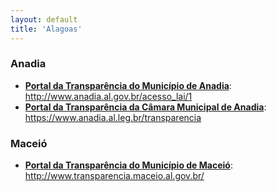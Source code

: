 ```yaml
---
layout: default
title: 'Alagoas'
---
```


### Anadia

- **[Portal da Transparência do Município de Anadia](http://www.anadia.al.gov.br/acesso_lai/1)**: http://www.anadia.al.gov.br/acesso_lai/1
- **[Portal da Transparência da Câmara Municipal de Anadia](https://www.anadia.al.leg.br/transparencia)**: https://www.anadia.al.leg.br/transparencia

### Maceió

- **[Portal da Transparência do Município de Maceió](http://www.transparencia.maceio.al.gov.br/)**: http://www.transparencia.maceio.al.gov.br/

